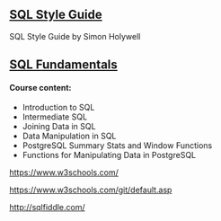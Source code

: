 
<h2><a href="https://www.sqlstyle.guide/">SQL Style Guide</a></h2>
<p>SQL Style Guide by Simon Holywell</p>

<h2><a href="https://app.datacamp.com/learn/skill-tracks/sql-fundamentals" target="_blank">SQL Fundamentals</a></h2>

<h4>Course content:</h4>
<p><ul>
<li>Introduction to SQL</li>
<li>Intermediate SQL</li>
<li>Joining Data in SQL</li>
<li>Data Manipulation in SQL</li>
<li>PostgreSQL Summary Stats and Window Functions</li>
<li>Functions for Manipulating Data in PostgreSQL</li></ul></p>

https://www.w3schools.com/

https://www.w3schools.com/git/default.asp

http://sqlfiddle.com/
